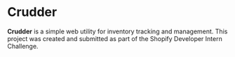 # Crudder

**Crudder** is a simple web utility for inventory tracking and management.
This project was created and submitted as part of the Shopify Developer Intern Challenge.